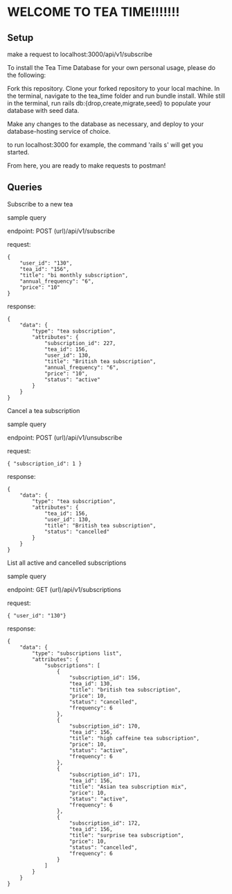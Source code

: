 # WELCOME TO TEA TIME!!!!!!! 

## Setup 

make a request to localhost:3000/api/v1/subscribe


To install the Tea Time Database for your own personal usage, please do the following:

Fork this repository.
Clone your forked repository to your local machine.
In the terminal, navigate to the tea_time folder and run bundle install.
While still in the terminal, run rails db:{drop,create,migrate,seed} to populate your database with seed data.


Make any changes to the database as necessary, and deploy to your database-hosting service of choice.

to run localhost:3000 for example, the command 'rails s' will get you started. 

From here, you are ready to make requests to postman! 

## Queries 

Subscribe to a new tea 

sample query 

endpoint: POST (url)/api/v1/subscribe

request: 

```
{
    "user_id": "130", 
    "tea_id": "156", 
    "title": "bi monthly subscription",
    "annual_frequency": "6",
    "price": "10"
}
```

response:

```
{
    "data": {
        "type": "tea subscription",
        "attributes": {
            "subscription_id": 227,
            "tea_id": 156,
            "user_id": 130,
            "title": "British tea subscription",
            "annual_frequency": "6",
            "price": "10",
            "status": "active"
        }
    }
}
```
Cancel a tea subscription 

sample query 

endpoint: POST (url)/api/v1/unsubscribe

request: 

```
{ "subscription_id": 1 } 
```

response: 

```
{
    "data": {
        "type": "tea subscription",
        "attributes": {
            "tea_id": 156,
            "user_id": 130,
            "title": "British tea subscription",
            "status": "cancelled"
        }
    }
}
```

List all active and cancelled subscriptions 

sample query 

endpoint: GET (url)/api/v1/subscriptions

request: 

```
{ "user_id": "130"}
```

response: 

```
{
    "data": {
        "type": "subscriptions list",
        "attributes": {
            "subscriptions": [
                {
                    "subscription_id": 156,
                    "tea_id": 130,
                    "title": "british tea subscription",
                    "price": 10,
                    "status": "cancelled",
                    "frequency": 6
                },
                {
                    "subscription_id": 170,
                    "tea_id": 156,
                    "title": "high caffeine tea subscription",
                    "price": 10,
                    "status": "active",
                    "frequency": 6
                },
                {
                    "subscription_id": 171,
                    "tea_id": 156,
                    "title": "Asian tea subscription mix",
                    "price": 10,
                    "status": "active",
                    "frequency": 6
                },
                {
                    "subscription_id": 172,
                    "tea_id": 156,
                    "title": "surprise tea subscription",
                    "price": 10,
                    "status": "cancelled",
                    "frequency": 6
                }
            ]
        }
    }
}
```

